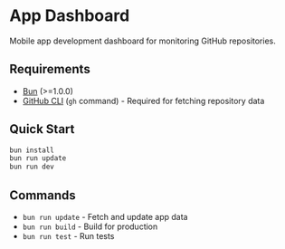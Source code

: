# App Dashboard

Mobile app development dashboard for monitoring GitHub repositories.

## Requirements

- [Bun](https://bun.sh/) (>=1.0.0)
- [GitHub CLI](https://cli.github.com/) (`gh` command) - Required for fetching repository data

## Quick Start

```bash
bun install
bun run update
bun run dev
```

## Commands

- `bun run update` - Fetch and update app data
- `bun run build` - Build for production
- `bun run test` - Run tests
